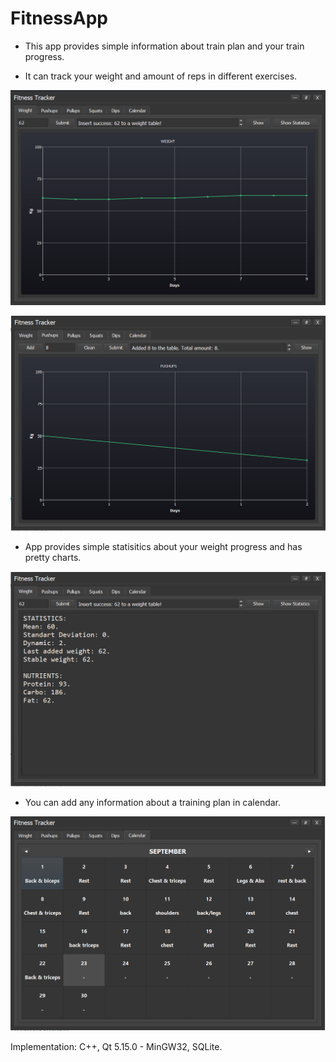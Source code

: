 # FitnessApp

- This app provides simple information about train plan and your train progress. 

- It can track your weight and amount of reps in different exercises.

![1](https://raw.githubusercontent.com/Genomorf/FitnessApp/master/screenshots/Fitness_1.PNG)

![3](https://raw.githubusercontent.com/Genomorf/FitnessApp/master/screenshots/Fitness_2.PNG)

- App provides simple statisitics about your weight progress and has pretty charts.

![2](https://raw.githubusercontent.com/Genomorf/FitnessApp/master/screenshots/Fitness_1_2.PNG)

- You can add any information about a training plan in calendar.

![4](https://raw.githubusercontent.com/Genomorf/FitnessApp/master/screenshots/Fitness_3.PNG)

Implementation:
C++, Qt 5.15.0 - MinGW32, SQLite.
